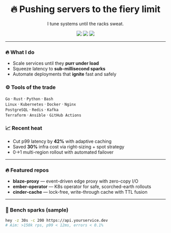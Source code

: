 <!-- Banner -->
<p align="center">
  <img src="https://capsule-render.vercel.app/api?type=rect&color=FF3300&height=4&section=header&text=&fontSize=0" alt="">
</p>

<h1 align="center">🔥 Pushing servers to the fiery limit</h1>
<p align="center">
  I tune systems until the racks sweat.
</p>

<p align="center">
  <img src="https://img.shields.io/badge/Focus-High%20Performance%20%26%20Reliability-FF6B00">
  <img src="https://img.shields.io/badge/Works%20With-Linux%20%7C%20K8s%20%7C%20Cloud-FF3300">
  <img src="https://img.shields.io/badge/Motto-Run%20Hot%2C%20Run%20Right-FFD166">
</p>

---

### 🔥 What I do
- Scale services until they **purr under load**
- Squeeze latency to **sub-millisecond sparks**
- Automate deployments that **ignite** fast and safely

### ⚙️ Tools of the trade
`Go` · `Rust` · `Python` · `Bash`  
`Linux` · `Kubernetes` · `Docker` · `Nginx`  
`PostgreSQL` · `Redis` · `Kafka`  
`Terraform` · `Ansible` · `GitHub Actions`

### 📈 Recent heat
- Cut p99 latency by **42%** with adaptive caching
- Saved **30%** infra cost via right-sizing + spot strategy
- 0->1 multi-region rollout with automated failover

---

### 🔥 Featured repos
- **blaze-proxy** — event-driven edge proxy with zero-copy I/O  
- **ember-operator** — K8s operator for safe, scorched-earth rollouts  
- **cinder-cache** — lock-free, write-through cache with TTL fusion

---

### 🧪 Bench sparks (sample)
```bash
hey -z 30s -c 200 https://api.yourservice.dev
# Aim: >150k rps, p99 < 12ms, errors < 0.1%
